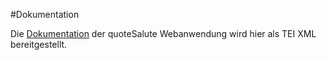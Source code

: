 #Dokumentation
 
Die [Dokumentation](https://github.com/telota/salutesig/blob/master/doc/documentation-de.xml) der quoteSalute Webanwendung wird hier als TEI XML bereitgestellt.
 
